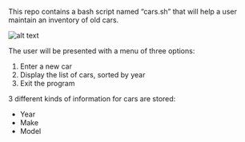 This repo contains a bash script named “cars.sh” that will help a user maintain an inventory of old cars.

![alt text](https://upload.wikimedia.org/wikipedia/commons/thumb/1/12/1925_Ford_Model_T_touring.jpg/1200px-1925_Ford_Model_T_touring.jpg "Maybe the cars aren't this old...")
 
The user will be presented with a menu of three options:
1. Enter a new car
2. Display the list of cars, sorted by year
3. Exit the program

3 different kinds of information for cars are stored:
- Year
- Make
- Model

